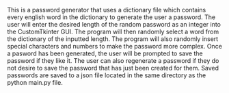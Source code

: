 This is a password generator that uses a dictionary file which contains every english word in the dictionary to generate the user a password. 
The user will enter the desired length of the random password as an integer into the CustomTkinter GUI.
The program will then randomly select a word from the dictionary of the inputted length. 
The program will also randomly insert special characters and numbers to make the password more complex.
Once a pasword has been generated, the user will be prompted to save the password if they like it. 
The user can also regenerate a password if they do not desire to save the password that has just been created for them. 
Saved passwords are saved to a json file located in the same directory as the python main.py file.

